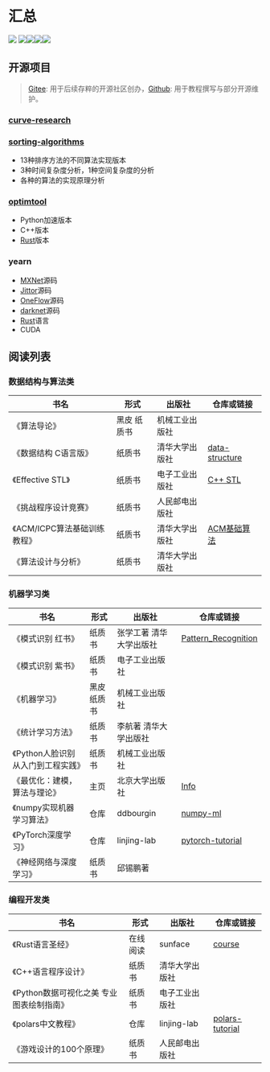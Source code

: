# 汇总
![](https://img.shields.io/badge/Tool-Git-informational?style=flat&logo=git&logoColor=white&color=2bbc8a)
![](https://img.shields.io/badge/Editor-Sublime_Text-informational?style=flat&logo=sublime-text&logoColor=white&color=2bbc8a)![](https://img.shields.io/badge/Code-Python-informational?style=flat&logo=python&logoColor=white&color=2bbc8a)![](https://img.shields.io/badge/Code-C-informational?style=flat&logo=c&logoColor=white&color=2bbc8a)![](https://img.shields.io/badge/Code-Rust-informational?style=flat&logo=rust&logoColor=white&color=2bbc8a)

## 开源项目
> [Gitee](https://gitee.com/linjing-lab): 用于后续存粹的开源社区创办，[Github](https://github.com/linjing-lab): 用于教程撰写与部分开源维护。

### [curve-research](https://github.com/linjing-lab/curve-research)

### [sorting-algorithms](https://github.com/linjing-lab/sorting-algorithms)
* 13种排序方法的不同算法实现版本
* 3种时间复杂度分析，1种空间复杂度的分析
* 各种的算法的实现原理分析

### [optimtool](https://github.com/linjing-lab/optimtool)
* Python加速版本
* C++版本
* [Rust](https://github.com/rust-lang/rust)版本

### yearn
* [MXNet](https://github.com/apache/incubator-mxnet)源码
* [Jittor](https://github.com/Jittor/jittor)源码
* [OneFlow](https://github.com/Oneflow-Inc/oneflow)源码
* [darknet](https://github.com/pjreddie/darknet)源码
* [Rust](https://github.com/rust-lang/rust)语言
* CUDA


## 阅读列表

### 数据结构与算法类
|书名|形式|出版社|仓库或链接|
|--|--|--|--|
|《算法导论》|黑皮 纸质书|机械工业出版社||
|《数据结构 C语言版》|纸质书|清华大学出版社|[data-structure](https://github.com/linjing-lab/data-structure)|
|《Effective STL》|纸质书|电子工业出版社|[C++ STL](http://www.cplusplus.com/reference/stl/)|
|《挑战程序设计竞赛》|纸质书|人民邮电出版社||
|《ACM/ICPC算法基础训练教程》|纸质书|清华大学出版社|[ACM基础算法](https://blog.csdn.net/linjing_zyq/category_11280137.html)|
|《算法设计与分析》|纸质书|清华大学出版社||

### 机器学习类
|书名|形式|出版社|仓库或链接|
|--|--|--|--|
|《模式识别 红书》|纸质书|张学工著 清华大学出版社|[Pattern_Recognition](https://blog.csdn.net/linjing_zyq/category_11343786.html)|
|《模式识别 紫书》|纸质书|电子工业出版社||
|《机器学习》|黑皮 纸质书|机械工业出版社||
|《统计学习方法》|纸质书|李航著 清华大学出版社||
|《Python人脸识别 从入门到工程实践》|纸质书|机械工业出版社||
|《最优化：建模，算法与理论》|主页|北京大学出版社|[Info](https://bicmr.pku.edu.cn/~wenzw/optbook.html#intro)|
|《numpy实现机器学习算法》|仓库|ddbourgin|[numpy-ml](https://github.com/ddbourgin/numpy-ml)|
|《PyTorch深度学习》|仓库|linjing-lab|[pytorch-tutorial](https://github.com/linjing-lab/pytorch-tutorial)|
|《神经网络与深度学习》|纸质书|邱锡鹏著||

### 编程开发类
|书名|形式|出版社|仓库或链接|
|--|--|--|--|
|《Rust语言圣经》|在线阅读|sunface|[course](https://course.rs/about-book.html)|
|《C++语言程序设计》|纸质书|清华大学出版社||
|《Python数据可视化之美 专业图表绘制指南》|纸质书|电子工业出版社||
|《polars中文教程》|仓库|linjing-lab|[polars-tutorial](https://github.com/linjing-lab/polars-tutorial)|
|《游戏设计的100个原理》|纸质书|人民邮电出版社||